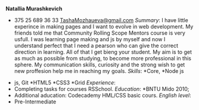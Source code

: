  **Natallia Murashkevich**
  + 375 25 689 36 33
  TashaMozhaueva@gmail.com
      *Summary*: I have little experince in making pages and I want to evolve in web development. My friends told me that Community Rolling Scope Mentors course is very usfull. I was learning page making and js by myself and now I understand perfect that I need a pearson who can give the correct direction in learning. All of that  I get bieng your student. My aim is to get as much as possible from studying, to become more professional in this sphere. My communication skills, curiosity and the strong wish to get new proffesion help me in reaching my goals.
    *Skills*: 
 *Core,
 *Node js
 * js, Git
 *HTML5
 *CSS3
 *Grid
    *Experience*:
* Completing tasks for courses RSSchool. 
     *Education*: 
*BNTU Mido 2010;
* Additional aducation: Codecademy HML/CSS basic cours.
*English level*:
* Pre-Intermediate
